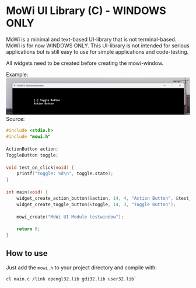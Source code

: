 # MoWi UI Library (C) - WINDOWS ONLY
MoWi is a minimal and text-based UI-library that is not terminal-based. MoWi is for now WINDOWS ONLY. This UI-library is not intended for serious applications but is still easy to use for simple applications and code-testing.

All widgets need to be created before creating the mowi-window. 

Example:
![example output window of MoWi](https://github.com/owlbeatsmusic/mowi-c/blob/main/docs/images/Screenshot_2025-02-19.png?raw=true)
Source:
```c
#include <stdio.h>
#include "mowi.h"

ActionButton action;
ToggleButton toggle;

void test_on_click(void) {
    printf("toggle: %d\n", toggle.state);
}

int main(void) {
    widget_create_action_button(&action, 14, 4, "Action Button", &test_on_click); 
    widget_create_toggle_button(&toggle, 14, 3, "Toggle Button");

    mowi_create("MoWi UI Module testwindow");

    return 0;
}
```

## How to use
Just add the `mowi.h` to your project directory and compile with:
```shell
cl main.c /link opengl32.lib gdi32.lib user32.lib`
```

